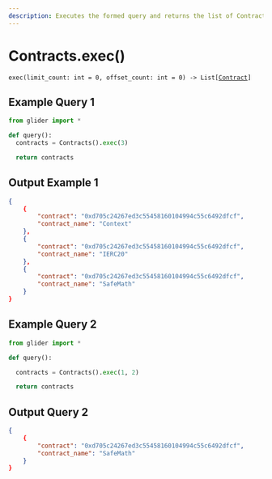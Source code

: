 ```yaml
---
description: Executes the formed query and returns the list of Contract objects.
---
```


# Contracts.exec()

`exec(limit_count: int = 0, offset_count: int = 0) -> List[`[`Contract`](../contract/)`]`

## Example Query 1

```python
from glider import *

def query():
  contracts = Contracts().exec(3)

  return contracts
```

## Output Example 1

```json
{
    {
        "contract": "0xd705c24267ed3c55458160104994c55c6492dfcf",
        "contract_name": "Context"
    },
    {
        "contract": "0xd705c24267ed3c55458160104994c55c6492dfcf",
        "contract_name": "IERC20"
    },
    {
        "contract": "0xd705c24267ed3c55458160104994c55c6492dfcf",
        "contract_name": "SafeMath"
    }
}
```

## Example Query 2

```python
from glider import *

def query():

  contracts = Contracts().exec(1, 2)

  return contracts
```

## Output Query 2

```json
{
    {
        "contract": "0xd705c24267ed3c55458160104994c55c6492dfcf",
        "contract_name": "SafeMath"
    }
}
```
